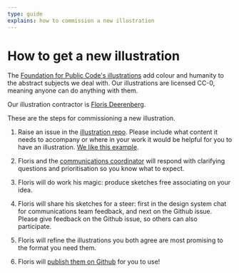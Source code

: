```yaml
---
type: guide
explains: how to commission a new illustration
---
```


# How to get a new illustration

The [Foundation for Public Code's illustrations](https://illustrations.publiccode.net/) add colour and humanity to the abstract subjects we deal with. Our illustrations are licensed CC-0, meaning anyone can do anything with them.

Our illustration contractor is [Floris Deerenberg](https://github.com/fdeerenberg).

These are the steps for commissioning a new illustration.

1. Raise an issue in the [illustration repo](https://github.com/publiccodenet/illustrations/issues). Please include what content it needs to accompany or where in your work it would be helpful for you to have an illustration. [We like this example](https://github.com/publiccodenet/illustrations/issues/11).

2. Floris and the [communications coordinator](../../organization/staff#communications) will respond with clarifying questions and prioritisation so you know what to expect.

3. Floris will do work his magic: produce sketches free associating on your idea.

4. Floris will share his sketches for a steer: first in the design system chat for communications team feedback, and next on the Github issue. Please give feedback on the Github issue, so others can also participate.

5. Floris will refine the illustrations you both agree are most promising to the format you need them.

6. Floris will [publish them on Github](https://github.com/publiccodenet/illustrations/tree/master/illustrations) for you to use!
